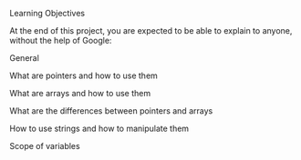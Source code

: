 Learning Objectives

At the end of this project, you are expected to be able to explain to anyone, without the help of Google:

General

What are pointers and how to use them

What are arrays and how to use them

What are the differences between pointers and arrays

How to use strings and how to manipulate them

Scope of variables